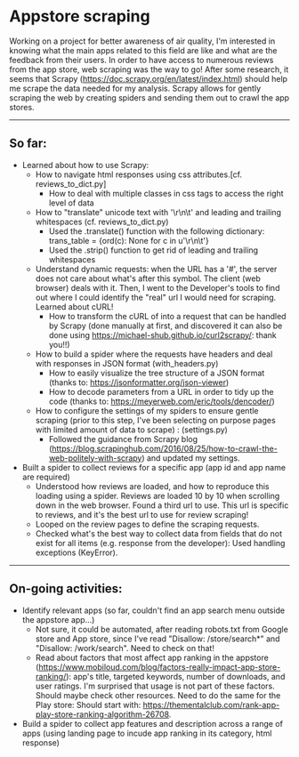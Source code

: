 # Appstore scraping

Working on a project for better awareness of air quality, I'm interested in knowing what the main apps related to this field
are like and what are the feedback from their users. In order to have access to numerous reviews from the app store, web scraping was the way to go!
After some research, it seems that Scrapy (https://doc.scrapy.org/en/latest/index.html) should help me scrape the data needed for my analysis. Scrapy allows for gently scraping the web by creating spiders and sending them out to crawl the app stores.

---
## So far:
* Learned about how to use Scrapy:
    *  How to navigate html responses using css attributes.[cf. reviews_to_dict.py]
        - How to deal with multiple classes in css tags to access the right level of data
    *  How to "translate" unicode text with '\r\n\t' and leading and trailing whitespaces (cf. reviews_to_dict.py)
        - Used the .translate() function with the following dictionary: trans_table = {ord(c): None for c in u'\r\n\t'}
        - Used the .strip() function to get rid of leading and trailing whitespaces
    * Understand dynamic requests: when the URL has a '#', the server does not care about what's after this symbol. The client (web browser) deals with it. Then, I went to the Developer's tools to find out where I could identify the "real" url I would need for scraping. Learned about cURL!
        - How to transform the cURL of into a request that can be handled by Scrapy (done manually at first, and discovered it can also be done using https://michael-shub.github.io/curl2scrapy/: thank you!!)
    * How to build a spider where the requests have headers and deal with responses in JSON format (with_headers.py)
        - How to easily visualize the tree structure of a JSON format (thanks to: https://jsonformatter.org/json-viewer)
        - How to decode parameters from a URL in order to tidy up the code (thanks to: https://meyerweb.com/eric/tools/dencoder/)
    * How to configure the settings of my spiders to ensure gentle scraping (prior to this step, I've been selecting on purpose pages with limited amount of data to scrape) : (settings.py)
        - Followed the guidance from Scrapy blog (https://blog.scrapinghub.com/2016/08/25/how-to-crawl-the-web-politely-with-scrapy) and updated my settings.
* Built a spider to collect reviews for a specific app (app id and app name are required)
    - Understood how reviews are loaded, and how to reproduce this loading using a spider. Reviews are loaded 10 by 10 when scrolling down in the web browser. Found a third url to use. This url is specific to reviews, and it's the best url to use for review scraping! 
    - Looped on the review pages to define the scraping requests.
    - Checked what's the best way to collect data from fields that do not exist for all items (e.g. response from the developer): Used handling exceptions (KeyError).

---
## On-going activities:

* Identify relevant apps (so far, couldn't find an app search menu outside the appstore app...)
    - Not sure, it could be automated, after reading robots.txt from Google store and App store, since I've read "Disallow: /store/search*" and "Disallow: /work/search". Need to check on that!
    - Read about factors that most affect app ranking in the appstore (https://www.mobiloud.com/blog/factors-really-impact-app-store-ranking/): app's title, targeted keywords, number of downloads, and user ratings. I'm surprised that usage is not part of these factors. Should maybe check other resources. Need to do the same for the Play store: Should start with: https://thementalclub.com/rank-app-play-store-ranking-algorithm-26708.
* Build a spider to collect app features and description across a range of apps (using landing page to incude app ranking in its category, html response)
   
